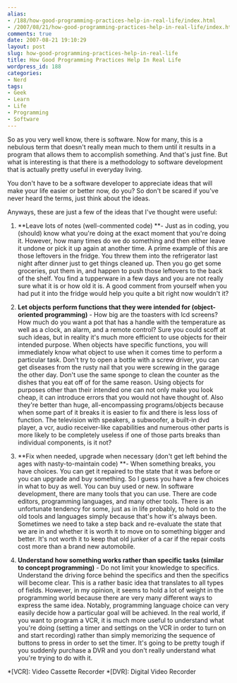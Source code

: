 ```yaml
---
alias:
- /188/how-good-programming-practices-help-in-real-life/index.html
- /2007/08/21/how-good-programming-practices-help-in-real-life/index.html
comments: true
date: 2007-08-21 19:10:29
layout: post
slug: how-good-programming-practices-help-in-real-life
title: How Good Programming Practices Help In Real Life
wordpress_id: 188
categories:
- Nerd
tags:
- Geek
- Learn
- Life
- Programming
- Software
---
```


So as you very well know, there is software.  Now for many, this is a nebulous term that doesn't really mean much to them until it results in a program that allows them to accomplish something.  And that's just fine.  But what is interesting is that there is a methodology to software development that is actually pretty useful in everyday living.  

You don't have to be a software developer to appreciate ideas that will make your life easier or better now, do you?  So don't be scared if you've never heard the terms, just think about the ideas.  

Anyways, these are just a few of the ideas that I've thought were useful:




  1. **Leave lots of notes (well-commented code) **- Just as in coding, you (should) know what you're doing at the exact moment that you're doing it.  However, how many times do we do something and then either leave it undone or pick it up again at another time.  A prime example of this are those leftovers in the fridge.  You threw them into the refrigerator last night after dinner just to get things cleaned up.  Then you go get some groceries, put them in, and happen to push those leftovers to the back of the shelf.  You find a tupperware in a few days and you are not really sure what it is or how old it is.  A good comment from yourself when you had put it into the fridge would help you quite a bit right now wouldn't it?


  2. **Let objects perform functions that they were intended for (object-oriented programming)** - How big are the toasters with lcd screens?  How much do you want a pot that has a handle with the temperature as well as a clock, an alarm, and a remote control?  Sure you could scoff at such ideas, but in reality it's much more efficient to use objects for their intended purpose.  When objects have specific functions, you will immediately know what object to use when it comes time to perform a particular task.  Don't try to open a bottle with a screw driver, you can get diseases from the rusty nail that you were screwing in the garage the other day.  Don't use the same sponge to clean the counter as the dishes that you eat off of for the same reason.  Using objects for purposes other than their intended one can not only make you look cheap, it can introduce errors that you would not have thought of.  Also they're better than huge, all-encompassing programs/objects because when some part of it breaks it is easier to fix and there is less loss of function.  The television with speakers, a subwoofer, a built-in dvd player, a vcr, audio receiver-like capabilities and numerous other parts is more likely to be completely useless if one of those parts breaks than individual components, is it not?


  3. **Fix when needed, upgrade when necessary (don't get left behind the ages with nasty-to-maintain code) **- When something breaks, you have choices.  You can get it repaired to the state that it was before or you can upgrade and buy something.  So I guess you have a few choices in what to buy as well.  You can buy used or new.  In software development, there are many tools that you can use.  There are code editors, programming languages, and many other tools.  There is an unfortunate tendency for some, just as in life probably, to hold on to the old tools and languages simply because that's how it's always been.  Sometimes we need to take a step back and re-evaluate the state that we are in and whether it is worth it to move on to something bigger and better.  It's not worth it to keep that old junker of a car if the repair costs cost more than a brand new automobile.


  4. **Understand how something works rather than specific tasks (similar to concept programming)** - Do not limit your knowledge to specifics.  Understand the driving force behind the specifics and then the specifics will become clear.  This is a rather basic idea that translates to all types of fields.  However, in my opinion, it seems to hold a lot of weight in the programming world because there are very many different ways to express the same idea.  Notably, programming language choice can very easily decide how a particular goal will be achieved.  In the real world, if you want to program a VCR, it is much more useful to understand what you're doing (setting a timer and settings on the VCR in order to turn on and start recording) rather than simply memorizing the sequence of buttons to press in order to set the timer.  It's going to be pretty tough if you suddenly purchase a DVR and you don't really understand what you're trying to do with it.


  *[VCR]: Video Cassette Recorder
  *[DVR]: Digital Video Recorder
